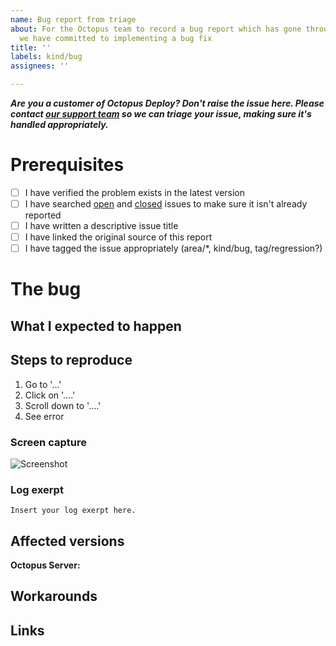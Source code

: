 ```yaml
---
name: Bug report from triage
about: For the Octopus team to record a bug report which has gone through triage and
  we have committed to implementing a bug fix
title: ''
labels: kind/bug
assignees: ''

---
```


**_Are you a customer of Octopus Deploy? Don't raise the issue here. Please contact [our support team](https://octopus.com/support) so we can triage your issue, making sure it's handled appropriately._**

# Prerequisites

- [ ] I have verified the problem exists in the latest version
- [ ] I have searched [open](https://github.com/OctopusDeploy/Issues/issues) and [closed](https://github.com/OctopusDeploy/Issues/issues?utf8=%E2%9C%93&q=is%3Aissue+is%3Aclosed) issues to make sure it isn't already reported
- [ ] I have written a descriptive issue title
- [ ] I have linked the original source of this report
- [ ] I have tagged the issue appropriately (area/*, kind/bug, tag/regression?)

# The bug

<!-- A clear and concise description of what the bug is. e.g. Azure script steps fail with the following error message when the step is executed on an external worker: `The term 'Set-AzureRmEnvironment' is not recognized.` -->

## What I expected to happen

<!-- What would you like to happen instead of this? e.g. Azure script steps should work regardless of where they are executed. -->

## Steps to reproduce

1. Go to '...'
2. Click on '....'
3. Scroll down to '....'
4. See error

### Screen capture

<!-- If applicable, add screenshots, a movie, or animated gif to help explain the problem. -->

![Screenshot](https://www.fillmurray.com/640/360)

### Log exerpt

<!-- If applicable, add an excerpt from your Raw Task Log, Octopus Server Log, Tentacle Log, or build log. Make sure to remove any sensitive or personally identifiable information. -->

```
Insert your log exerpt here.
```

## Affected versions

<!-- Which versions of Octopus Server, or other software are affected by this problem? A range is usually helpful if you can figure it out. -->

**Octopus Server:** 

## Workarounds

<!-- Take some time to think about some viable workarounds in case a customer cannot update quickly. -->

## Links

<!-- Add links to other issues, or customer reports of the same problem. This will help us get back in touch with them when the fix is shipped. -->
